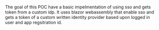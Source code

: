 The goal of this POC have a basic impelmentation of using sso and gets token from a custom idp.
It uses blazor webassembly that enable sso and gets a token of a custom written identity provider based upon logged in user and app regsitration id.

